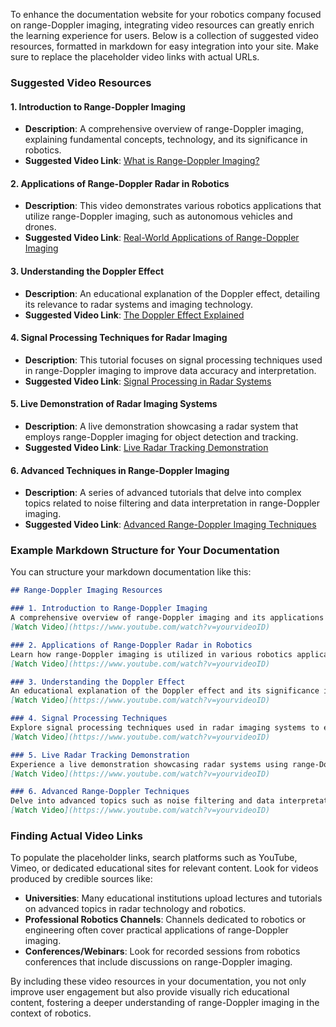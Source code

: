 To enhance the documentation website for your robotics company focused on range-Doppler imaging, integrating video resources can greatly enrich the learning experience for users. Below is a collection of suggested video resources, formatted in markdown for easy integration into your site. Make sure to replace the placeholder video links with actual URLs.

### Suggested Video Resources

#### 1. **Introduction to Range-Doppler Imaging**
- **Description**: A comprehensive overview of range-Doppler imaging, explaining fundamental concepts, technology, and its significance in robotics.
- **Suggested Video Link**: [What is Range-Doppler Imaging?](https://www.youtube.com/watch?v=yourvideoID)

#### 2. **Applications of Range-Doppler Radar in Robotics**
- **Description**: This video demonstrates various robotics applications that utilize range-Doppler imaging, such as autonomous vehicles and drones.
- **Suggested Video Link**: [Real-World Applications of Range-Doppler Imaging](https://www.youtube.com/watch?v=yourvideoID)

#### 3. **Understanding the Doppler Effect**
- **Description**: An educational explanation of the Doppler effect, detailing its relevance to radar systems and imaging technology.
- **Suggested Video Link**: [The Doppler Effect Explained](https://www.youtube.com/watch?v=yourvideoID)

#### 4. **Signal Processing Techniques for Radar Imaging**
- **Description**: This tutorial focuses on signal processing techniques used in range-Doppler imaging to improve data accuracy and interpretation.
- **Suggested Video Link**: [Signal Processing in Radar Systems](https://www.youtube.com/watch?v=yourvideoID)

#### 5. **Live Demonstration of Radar Imaging Systems**
- **Description**: A live demonstration showcasing a radar system that employs range-Doppler imaging for object detection and tracking.
- **Suggested Video Link**: [Live Radar Tracking Demonstration](https://www.youtube.com/watch?v=yourvideoID)

#### 6. **Advanced Techniques in Range-Doppler Imaging**
- **Description**: A series of advanced tutorials that delve into complex topics related to noise filtering and data interpretation in range-Doppler imaging.
- **Suggested Video Link**: [Advanced Range-Doppler Imaging Techniques](https://www.youtube.com/watch?v=yourvideoID)

### Example Markdown Structure for Your Documentation

You can structure your markdown documentation like this:

```markdown
## Range-Doppler Imaging Resources

### 1. Introduction to Range-Doppler Imaging
A comprehensive overview of range-Doppler imaging and its applications in robotics.
[Watch Video](https://www.youtube.com/watch?v=yourvideoID)

### 2. Applications of Range-Doppler Radar in Robotics
Learn how range-Doppler imaging is utilized in various robotics applications.
[Watch Video](https://www.youtube.com/watch?v=yourvideoID)

### 3. Understanding the Doppler Effect
An educational explanation of the Doppler effect and its significance in radar technology.
[Watch Video](https://www.youtube.com/watch?v=yourvideoID)

### 4. Signal Processing Techniques
Explore signal processing techniques used in radar imaging systems to enhance data fidelity.
[Watch Video](https://www.youtube.com/watch?v=yourvideoID)

### 5. Live Radar Tracking Demonstration
Experience a live demonstration showcasing radar systems using range-Doppler imaging.
[Watch Video](https://www.youtube.com/watch?v=yourvideoID)

### 6. Advanced Range-Doppler Techniques
Delve into advanced topics such as noise filtering and data interpretation in range-Doppler imaging.
[Watch Video](https://www.youtube.com/watch?v=yourvideoID)
```

### Finding Actual Video Links
To populate the placeholder links, search platforms such as YouTube, Vimeo, or dedicated educational sites for relevant content. Look for videos produced by credible sources like:

- **Universities**: Many educational institutions upload lectures and tutorials on advanced topics in radar technology and robotics.
- **Professional Robotics Channels**: Channels dedicated to robotics or engineering often cover practical applications of range-Doppler imaging.
- **Conferences/Webinars**: Look for recorded sessions from robotics conferences that include discussions on range-Doppler imaging.

By including these video resources in your documentation, you not only improve user engagement but also provide visually rich educational content, fostering a deeper understanding of range-Doppler imaging in the context of robotics.